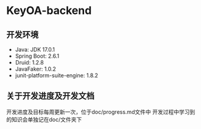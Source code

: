# KeyOA-backend

## 开发环境

* Java: JDK 17.0.1
* Spring Boot: 2.6.1
* Druid: 1.2.8
* JavaFaker: 1.0.2
* junit-platform-suite-engine: 1.8.2

## 关于开发进度及开发文档

开发进度及目标每周更新一次，位于doc/progress.md文件中 开发过程中学习到的知识会单独记在doc/文件夹下

